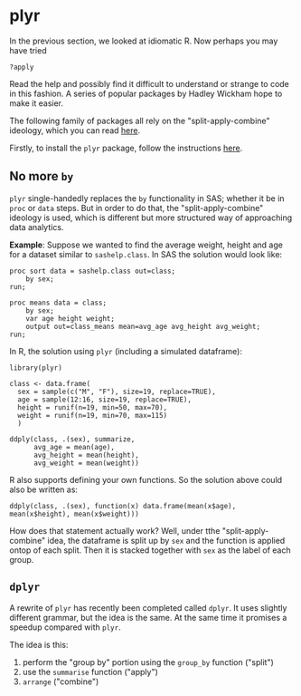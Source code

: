 plyr
====

In the previous section, we looked at idiomatic R. Now perhaps you may have tried

```{.r}
?apply
```

Read the help and possibly find it difficult to understand or strange to code in this
fashion. A series of popular packages by Hadley Wickham hope to make it easier.

The following family of packages all rely on the "split-apply-combine" ideology, which
you can read [here](http://www.jstatsoft.org/v40/i01). 

Firstly, to install the `plyr` package, follow the instructions [here](http://plyr.had.co.nz/).

No more `by`
------------

`plyr` single-handedly replaces the `by` functionality in SAS; whether it be in `proc` or `data` steps.
But in order to do that, the "split-apply-combine" ideology is used, which is different but more structured
way of approaching data analytics.

**Example**: Suppose we wanted to find the average weight, height and age for a dataset similar to `sashelp.class`.
In SAS the solution would look like:

```{.sql}
proc sort data = sashelp.class out=class;
    by sex;
run;

proc means data = class;
    by sex;
    var age height weight;
    output out=class_means mean=avg_age avg_height avg_weight;
run;
```

In R, the solution using `plyr` (including a simulated dataframe):

```{.r}
library(plyr)

class <- data.frame(
  sex = sample(c("M", "F"), size=19, replace=TRUE),
  age = sample(12:16, size=19, replace=TRUE),
  height = runif(n=19, min=50, max=70),
  weight = runif(n=19, min=70, max=115)
  )

ddply(class, .(sex), summarize,
      avg_age = mean(age),
      avg_height = mean(height), 
      avg_weight = mean(weight))
```

R also supports defining your own functions. So the solution above could also be written as:

```{.r}
ddply(class, .(sex), function(x) data.frame(mean(x$age), mean(x$height), mean(x$weight)))
```

How does that statement actually work? Well, under tthe "split-apply-combine" idea, the dataframe
is split up by `sex` and the function is applied ontop of each split. Then it is stacked together
with `sex` as the label of each group.

`dplyr`
-------

A rewrite of `plyr` has recently been completed called `dplyr`. It uses slightly different
grammar, but the idea is the same. At the same time it promises a speedup compared with
`plyr`. 

The idea is this:

1. perform the "group by" portion using the `group_by` function ("split")
2. use the `summarise` function ("apply")
3. `arrange` ("combine")

